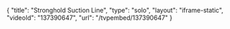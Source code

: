 {
    "title": "Stronghold Suction Line",
    "type": "solo",
    "layout": "iframe-static",
    "videoId": "137390647",
    "url": "\/tvpembed\/137390647"
}